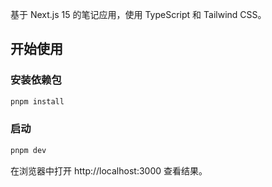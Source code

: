 基于 Next.js 15 的笔记应用，使用 TypeScript 和 Tailwind CSS。

## 开始使用

### 安装依赖包

```bash
pnpm install
```

### 启动

```bash
pnpm dev
```

在浏览器中打开 http://localhost:3000 查看结果。

